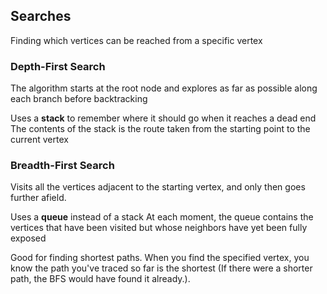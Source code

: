 ## Searches
Finding which vertices can be reached from a specific vertex

### Depth-First Search
The algorithm starts at the root node and explores as far as possible along
each branch before backtracking

Uses a **stack** to remember where it should go when it reaches a dead end
The contents of the stack is the route taken from the starting
point to the current vertex

### Breadth-First Search
Visits all the vertices adjacent to the starting vertex, and only
then goes further afield. 

Uses a **queue** instead of a stack
At each moment, the queue contains the vertices that have been visited 
but whose neighbors have yet been fully exposed 

Good for finding shortest paths. When you find the specified
vertex, you know the path you've traced so far is the shortest
(If there were a shorter path, the BFS would have found it
already.).